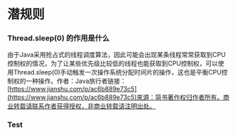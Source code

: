 # 潜规则

### Thread.sleep\(0\) 的作用是什么

由于Java采用抢占式的线程调度算法，因此可能会出现某条线程常常获取到CPU控制权的情况，为了让某些优先级比较低的线程也能获取到CPU控制权，可以使用Thread.sleep\(0\)手动触发一次操作系统分配时间片的操作，这也是平衡CPU控制权的一种操作。作者：Java旅行者链接：[https://www.jianshu.com/p/ac6b889e73c5](https://www.jianshu.com/p/ac6b889e73c5)來源：简书著作权归作者所有。商业转载请联系作者获得授权，非商业转载请注明出处。



### Test

